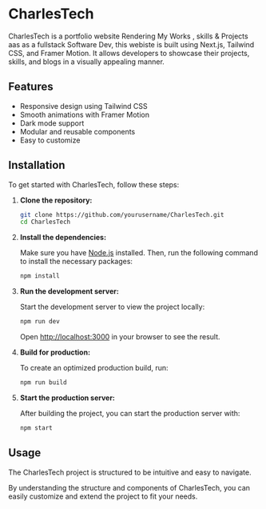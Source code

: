 # CharlesTech

CharlesTech is a portfolio website Rendering My Works , skills & Projects aas as a fullstack Software Dev, this webiste is built using Next.js, Tailwind CSS, and Framer Motion. It allows developers to showcase their projects, skills, and blogs in a visually appealing manner.


## Features

- Responsive design using Tailwind CSS
- Smooth animations with Framer Motion
- Dark mode support
- Modular and reusable components
- Easy to customize

## Installation

To get started with CharlesTech, follow these steps:

1. **Clone the repository:**

   ```bash
   git clone https://github.com/yourusername/CharlesTech.git
   cd CharlesTech
   ```

2. **Install the dependencies:**

   Make sure you have [Node.js](https://nodejs.org/) installed. Then, run the following command to install the necessary packages:

   ```bash
   npm install
   ```

3. **Run the development server:**

   Start the development server to view the project locally:

   ```bash
   npm run dev
   ```

   Open [http://localhost:3000](http://localhost:3000) in your browser to see the result.

4. **Build for production:**

   To create an optimized production build, run:

   ```bash
   npm run build
   ```

5. **Start the production server:**

   After building the project, you can start the production server with:

   ```bash
   npm start
   ```

## Usage
The CharlesTech project is structured to be intuitive and easy to navigate.

By understanding the structure and components of CharlesTech, you can easily customize and extend the project to fit your needs.


